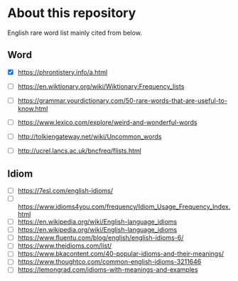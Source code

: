 # About this repository
English rare word list mainly cited from below.

## Word
- [x] https://phrontistery.info/a.html
- [ ] https://en.wiktionary.org/wiki/Wiktionary:Frequency_lists
- [ ] https://grammar.yourdictionary.com/50-rare-words-that-are-useful-to-know.html
- [ ] https://www.lexico.com/explore/weird-and-wonderful-words
- [ ] http://tolkiengateway.net/wiki/Uncommon_words
- [ ] http://ucrel.lancs.ac.uk/bncfreq/flists.html


## Idiom
- [ ] https://7esl.com/english-idioms/
- [ ] https://www.idioms4you.com/frequency/Idiom_Usage_Frequency_Index.html
- [ ] https://en.wikipedia.org/wiki/English-language_idioms
- [ ] https://en.wikipedia.org/wiki/English-language_idioms
- [ ] https://www.fluentu.com/blog/english/english-idioms-6/
- [ ] https://www.theidioms.com/list/
- [ ] https://www.bkacontent.com/40-popular-idioms-and-their-meanings/
- [ ] https://www.thoughtco.com/common-english-idioms-3211646
- [ ] https://lemongrad.com/idioms-with-meanings-and-examples
